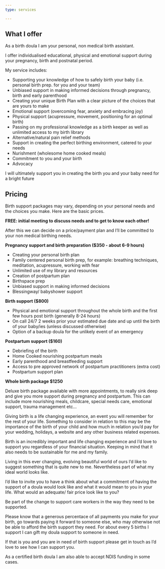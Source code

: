 ```yaml
---
type: services

---
```

## What I offer

As a birth doula I am your personal, non medical birth assistant.

I offer individualised educational, physical and emotional support during your pregnancy, birth and postnatal period.

My service includes:

* Supporting your knowledge of how to safely birth your baby (i.e. personal birth prep. for you and your team)
* Unbiased support in making informed decisions through pregnancy, birth and early parenthood
* Creating your unique Birth Plan with a clear picture of the choices that are yours to make
* Emotional support (overcoming fear, anxiety and embracing joy)
* Physical support (acupressure, movement, positioning for an optimal birth)
* Passing on my professional knowledge as a birth keeper as well as unlimited access to my birth library
* Alternative/natural pain relief methods
* Support in creating the perfect birthing environment, catered to your needs
* Nurishment (wholesome home cooked meals)
* Commitment to you and your birth
* Advocacy

I will ultimately support you in creating the birth you and your baby need for a bright future

## Pricing

Birth support packages may vary, depending on your personal needs and the choices you make. Here are the basic prices.

**FREE: initial meeting to discuss needs and to get to know each other!**

After this we can decide on a price/payment plan and I’ll be committed to your non medical birthing needs.

**Pregnancy support and birth preparation ($350 - about 6-9 hours)**

* Creating your personal birth plan
* Family centered personal birth prep, for example: breathing techniques, meditation, acupressure, working with fear
* Unlimited use of my library and resources
* Creation of postpartum plan
* Birthspace prep
* Unbiased support in making informed decisions
* Blessingway/ babyshower support

**Birth support ($800)**

* Physical and emotional support throughout the whole birth and the first few hours post birth (generally 8-24 hours)
* On call 24/7 2 weeks prior your estimated due date and up until the birth of your baby/ies (unless discussed otherwise)
* Option of a backup doula for the unlikely event of an emergency

**Postpartum support ($160)**

* Debriefing of the birth
* Home Cooked nourishing postpartum meals
* Early parenthood and breastfeeding support
* Access to pre approved network of postpartum practitioners (extra cost)
* Postpartum support plan

**Whole birth package $1250**

Deluxe birth package available with more appointments, to really sink deep and give you more support during pregnancy and postpartum. This can include more nourishing meals, childcare, special needs care, emotional support, trauma management etc...

Giving birth is a life changing experience, an event you will remember for the rest of your life. Something to consider in relation to this may be the importance of the birth of your child and how much in relation you’d pay for your wedding, holidays, a website and any other business related expenses.

Birth is an incredibly important and life changing experience and I’d love to support you regardless of your financial situation. Keeping in mind that it also needs to be sustainable for me and my family.

Living in this ever changing, evolving beautiful world of ours I’d like to suggest something that is quite new to me. Nevertheless part of what my ideal world looks like.

I’d like to invite you to have a think about what a commitment of having the support of a doula would look like and what it would mean to you in your life. What would an adequate/ fair price look like to you?

Be part of the change to support care workers in the way they need to be supported.

Please know that a generous percentace of all payments you make for your birth, go towards paying it forward to someone else, who may otherwise not be able to afford the birth support they need. For about every 5 births I support I can gift my doula support to someone in need.

If that is you and you are in need of birth support please get in touch as I’d love to see how I can support you.

As a certified birth doula I am also able to accept NDIS funding in some cases.